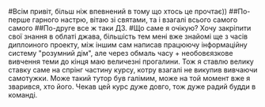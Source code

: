 #Всім привіт, більш ніж впевнений в тому що хтось це прочтає))
##По-перше гарного настрю, вітаю зі святами, та і взагалі всього самого самого
##По-друге все ж таки ДЗ.
#Що саме я очікую? Хочу закріпити свої знання в облаті джава, більшість тем мені вже знайомі ще з часів диплоиного проекту, між іншим сам написав працюючу інформаційну систему "розумний дім", але через обмаль часу + необовєязкове вивчення теми до кінця маю величезні прогалини. Тож я ставлю велику ставку саме на спрінг частину курсу, котру взагалі не викупив вивчаючи самотужки. Може такий тутор був галімим, може на той момент вже я зварився, хто його. Чекав цей курс дуже довго, тож дуже радий будди в команді.
